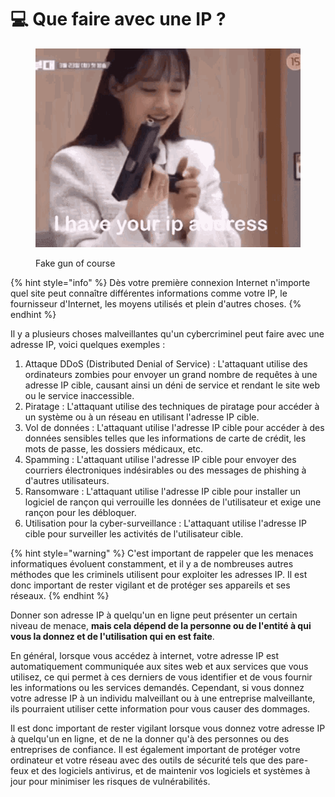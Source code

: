 # 💻 Que faire avec une IP ?

<figure><img src="../../.gitbook/assets/kpop-kpop-gun.gif" alt=""><figcaption><p>Fake gun of course</p></figcaption></figure>

{% hint style="info" %}
Dès votre première connexion Internet n'importe quel site peut connaître différentes informations comme votre IP, le fournisseur d'Internet, les moyens utilisés et plein d'autres choses.
{% endhint %}

Il y a plusieurs choses malveillantes qu'un cybercriminel peut faire avec une adresse IP, voici quelques exemples :

1. Attaque DDoS (Distributed Denial of Service) : L'attaquant utilise des ordinateurs zombies pour envoyer un grand nombre de requêtes à une adresse IP cible, causant ainsi un déni de service et rendant le site web ou le service inaccessible.
2. Piratage : L'attaquant utilise des techniques de piratage pour accéder à un système ou à un réseau en utilisant l'adresse IP cible.
3. Vol de données : L'attaquant utilise l'adresse IP cible pour accéder à des données sensibles telles que les informations de carte de crédit, les mots de passe, les dossiers médicaux, etc.
4. Spamming : L'attaquant utilise l'adresse IP cible pour envoyer des courriers électroniques indésirables ou des messages de phishing à d'autres utilisateurs.
5. Ransomware : L'attaquant utilise l'adresse IP cible pour installer un logiciel de rançon qui verrouille les données de l'utilisateur et exige une rançon pour les débloquer.
6. Utilisation pour la cyber-surveillance : L'attaquant utilise l'adresse IP cible pour surveiller les activités de l'utilisateur cible.

{% hint style="warning" %}
C'est important de rappeler que les menaces informatiques évoluent constamment, et il y a de nombreuses autres méthodes que les criminels utilisent pour exploiter les adresses IP. Il est donc important de rester vigilant et de protéger ses appareils et ses réseaux.
{% endhint %}

Donner son adresse IP à quelqu'un en ligne peut présenter un certain niveau de menace, **mais cela dépend de la personne ou de l'entité à qui vous la donnez et de l'utilisation qui en est faite**.

En général, lorsque vous accédez à internet, votre adresse IP est automatiquement communiquée aux sites web et aux services que vous utilisez, ce qui permet à ces derniers de vous identifier et de vous fournir les informations ou les services demandés. Cependant, si vous donnez votre adresse IP à un individu malveillant ou à une entreprise malveillante, ils pourraient utiliser cette information pour vous causer des dommages.

Il est donc important de rester vigilant lorsque vous donnez votre adresse IP à quelqu'un en ligne, et de ne la donner qu'à des personnes ou des entreprises de confiance. Il est également important de protéger votre ordinateur et votre réseau avec des outils de sécurité tels que des pare-feux et des logiciels antivirus, et de maintenir vos logiciels et systèmes à jour pour minimiser les risques de vulnérabilités.
